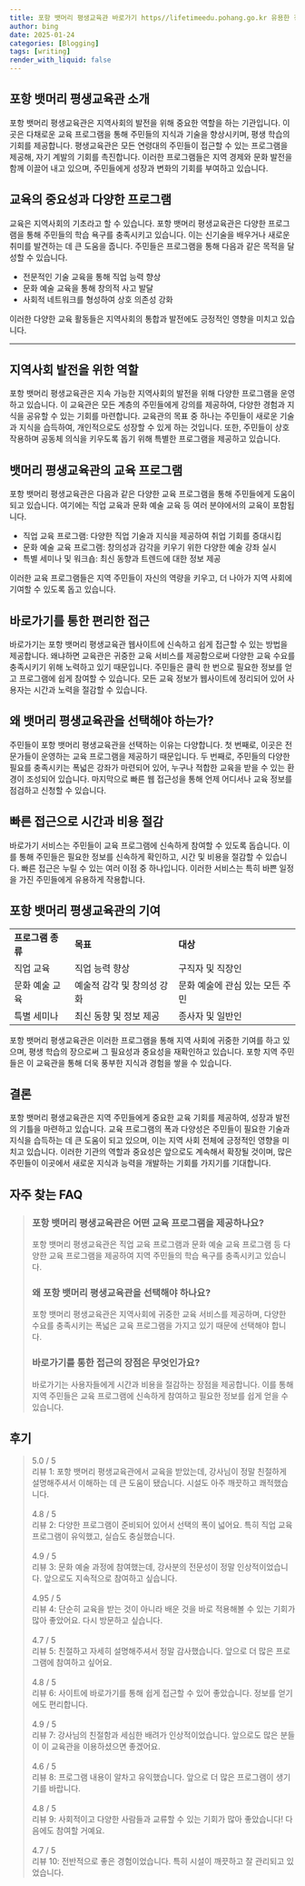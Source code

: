 ```yaml
---
title: 포항 뱃머리 평생교육관 바로가기 https//lifetimeedu.pohang.go.kr 유용한 정보
author: bing
date: 2025-01-24
categories: [Blogging]
tags: [writing]
render_with_liquid: false
---
```



<h2 id='포항_뱃머리_평생교육관_소개'>포항 뱃머리 평생교육관 소개</h2>

<p>포항 뱃머리 평생교육관은 지역사회의 발전을 위해 중요한 역할을 하는 기관입니다. 이곳은 다채로운 교육 프로그램을 통해 주민들의 지식과 기술을 향상시키며, 평생 학습의 기회를 제공합니다. 평생교육관은 모든 연령대의 주민들이 접근할 수 있는 프로그램을 제공해, 자기 계발의 기회를 촉진합니다. 이러한 프로그램들은 지역 경제와 문화 발전을 함께 이끌어 내고 있으며, 주민들에게 성장과 변화의 기회를 부여하고 있습니다.</p>

<h2 id='교육의_중요성과_다양한_프로그램'>교육의 중요성과 다양한 프로그램</h2>

<p>교육은 지역사회의 기초라고 할 수 있습니다. 포항 뱃머리 평생교육관은 다양한 프로그램을 통해 주민들의 학습 욕구를 충족시키고 있습니다. 이는 신기술을 배우거나 새로운 취미를 발견하는 데 큰 도움을 줍니다. 주민들은 프로그램을 통해 다음과 같은 목적을 달성할 수 있습니다.</p>

<ul>
    <li>전문적인 기술 교육을 통해 직업 능력 향상</li>
    <li>문화 예술 교육을 통해 창의적 사고 발달</li>
    <li>사회적 네트워크를 형성하여 상호 의존성 강화</li>
</ul>

<p>이러한 다양한 교육 활동들은 지역사회의 통합과 발전에도 긍정적인 영향을 미치고 있습니다.</p>

<hr />

<h2 id='지역사회_발전을_위한_역할'>지역사회 발전을 위한 역할</h2>

<p>포항 뱃머리 평생교육관은 지속 가능한 지역사회의 발전을 위해 다양한 프로그램을 운영하고 있습니다. 이 교육관은 모든 계층의 주민들에게 강의를 제공하여, 다양한 경험과 지식을 공유할 수 있는 기회를 마련합니다. 교육관의 목표 중 하나는 주민들이 새로운 기술과 지식을 습득하여, 개인적으로도 성장할 수 있게 하는 것입니다. 또한, 주민들이 상호작용하며 공동체 의식을 키우도록 돕기 위해 특별한 프로그램을 제공하고 있습니다.</p>

<h2 id='뱃머리_평생교육관의_교육_프로그램'>뱃머리 평생교육관의 교육 프로그램</h2>

<p>포항 뱃머리 평생교육관은 다음과 같은 다양한 교육 프로그램을 통해 주민들에게 도움이 되고 있습니다. 여기에는 직업 교육과 문화 예술 교육 등 여러 분야에서의 교육이 포함됩니다.</p>

<ul>
    <li>직업 교육 프로그램: 다양한 직업 기술과 지식을 제공하여 취업 기회를 증대시킴</li>
    <li>문화 예술 교육 프로그램: 창의성과 감각을 키우기 위한 다양한 예술 강좌 실시</li>
    <li>특별 세미나 및 워크숍: 최신 동향과 트렌드에 대한 정보 제공</li>
</ul>

<p>이러한 교육 프로그램들은 지역 주민들이 자신의 역량을 키우고, 더 나아가 지역 사회에 기여할 수 있도록 돕고 있습니다.</p>

<h2 id='바로가기를_통한_편리한_접근'>바로가기를 통한 편리한 접근</h2>

<p>바로가기는 포항 뱃머리 평생교육관 웹사이트에 신속하고 쉽게 접근할 수 있는 방법을 제공합니다. 왜냐하면 교육관은 귀중한 교육 서비스를 제공함으로써 다양한 교육 수요를 충족시키기 위해 노력하고 있기 때문입니다. 주민들은 클릭 한 번으로 필요한 정보를 얻고 프로그램에 쉽게 참여할 수 있습니다. 모든 교육 정보가 웹사이트에 정리되어 있어 사용자는 시간과 노력을 절감할 수 있습니다.</p>

<h2 id='왜_뱃머리_평생교육관을_선택해야_하는가'>왜 뱃머리 평생교육관을 선택해야 하는가?</h2>

<p>주민들이 포항 뱃머리 평생교육관을 선택하는 이유는 다양합니다. 첫 번째로, 이곳은 전문가들이 운영하는 교육 프로그램을 제공하기 때문입니다. 두 번째로, 주민들의 다양한 필요를 충족시키는 폭넓은 강좌가 마련되어 있어, 누구나 적합한 교육을 받을 수 있는 환경이 조성되어 있습니다. 마지막으로 빠른 웹 접근성을 통해 언제 어디서나 교육 정보를 점검하고 신청할 수 있습니다.</p>

<h2 id='빠른_접근으로_시간과_비용_절감'>빠른 접근으로 시간과 비용 절감</h2>

<p>바로가기 서비스는 주민들이 교육 프로그램에 신속하게 참여할 수 있도록 돕습니다. 이를 통해 주민들은 필요한 정보를 신속하게 확인하고, 시간 및 비용을 절감할 수 있습니다. 빠른 접근은 누릴 수 있는 여러 이점 중 하나입니다. 이러한 서비스는 특히 바쁜 일정을 가진 주민들에게 유용하게 작용합니다.</p>

<h2 id='포항_뱃머리_평생교육관의_기여'>포항 뱃머리 평생교육관의 기여</h2>

<table>
    <tr>
        <td><b>프로그램 종류</b></td>
        <td><b>목표</b></td>
        <td><b>대상</b></td>
    </tr>
    <tr>
        <td>직업 교육</td>
        <td>직업 능력 향상</td>
        <td>구직자 및 직장인</td>
    </tr>
    <tr>
        <td>문화 예술 교육</td>
        <td>예술적 감각 및 창의성 강화</td>
        <td>문화 예술에 관심 있는 모든 주민</td>
    </tr>
    <tr>
        <td>특별 세미나</td>
        <td>최신 동향 및 정보 제공</td>
        <td>종사자 및 일반인</td>
    </tr>
</table>

<p>포항 뱃머리 평생교육관은 이러한 프로그램을 통해 지역 사회에 귀중한 기여를 하고 있으며, 평생 학습의 장으로써 그 필요성과 중요성을 재확인하고 있습니다. 포항 지역 주민들은 이 교육관을 통해 더욱 풍부한 지식과 경험을 쌓을 수 있습니다.</p>

<h2 id='결론'>결론</h2>

<p>포항 뱃머리 평생교육관은 지역 주민들에게 중요한 교육 기회를 제공하여, 성장과 발전의 기틀을 마련하고 있습니다. 교육 프로그램의 폭과 다양성은 주민들이 필요한 기술과 지식을 습득하는 데 큰 도움이 되고 있으며, 이는 지역 사회 전체에 긍정적인 영향을 미치고 있습니다. 이러한 기관의 역할과 중요성은 앞으로도 계속해서 확장될 것이며, 많은 주민들이 이곳에서 새로운 지식과 능력을 개발하는 기회를 가지기를 기대합니다.</p>


<h2 id='자주_찾는_FAQ'>자주 찾는 FAQ</h2>
<div itemscope="" itemtype="https://schema.org/FAQPage"> 
<blockquote> 
<div itemscope="" itemprop="mainEntity" itemtype="https://schema.org/Question"> 
<h3 itemprop="name">포항 뱃머리 평생교육관은 어떤 교육 프로그램을 제공하나요?</h3> 
<div itemscope="" itemprop="acceptedAnswer" itemtype="https://schema.org/Answer"> 
<span itemprop="text"> 
<p>포항 뱃머리 평생교육관은 직업 교육 프로그램과 문화 예술 교육 프로그램 등 다양한 교육 프로그램을 제공하여 지역 주민들의 학습 욕구를 충족시키고 있습니다.</p> 
</span> 
</div> 
</div> 
<div itemscope="" itemprop="mainEntity" itemtype="https://schema.org/Question"> 
<h3 itemprop="name">왜 포항 뱃머리 평생교육관을 선택해야 하나요?</h3> 
<div itemscope="" itemprop="acceptedAnswer" itemtype="https://schema.org/Answer"> 
<span itemprop="text"> 
<p>포항 뱃머리 평생교육관은 지역사회에 귀중한 교육 서비스를 제공하며, 다양한 수요를 충족시키는 폭넓은 교육 프로그램을 가지고 있기 때문에 선택해야 합니다.</p> 
</span> 
</div> 
</div> 
<div itemscope="" itemprop="mainEntity" itemtype="https://schema.org/Question"> 
<h3 itemprop="name">바로가기를 통한 접근의 장점은 무엇인가요?</h3> 
<div itemscope="" itemprop="acceptedAnswer" itemtype="https://schema.org/Answer"> 
<span itemprop="text"> 
<p>바로가기는 사용자들에게 시간과 비용을 절감하는 장점을 제공합니다. 이를 통해 지역 주민들은 교육 프로그램에 신속하게 참여하고 필요한 정보를 쉽게 얻을 수 있습니다.</p> 
</span> 
</div> 
</div> 
</blockquote> 
</div>
<h2 id='후기'>후기</h2>
<div itemscope itemtype="https://schema.org/Product">
  <blockquote>
  <div itemprop="review" itemscope itemtype="https://schema.org/Review">
      <div itemprop="reviewRating" itemscope itemtype="https://schema.org/Rating"> <span itemprop="ratingValue">5.0</span> / <span itemprop="bestRating">5</span> </div>
      <span itemprop="reviewBody">리뷰 1: 포항 뱃머리 평생교육관에서 교육을 받았는데, 강사님이 정말 친절하게 설명해주셔서 이해하는 데 큰 도움이 됐습니다. 시설도 아주 깨끗하고 쾌적했습니다.</span>
  </div>
  <br>
  <div itemprop="review" itemscope itemtype="https://schema.org/Review">
      <div itemprop="reviewRating" itemscope itemtype="https://schema.org/Rating"> <span itemprop="ratingValue">4.8</span> / <span itemprop="bestRating">5</span> </div>
      <span itemprop="reviewBody">리뷰 2: 다양한 프로그램이 준비되어 있어서 선택의 폭이 넓어요. 특히 직업 교육 프로그램이 유익했고, 실습도 충실했습니다.</span>
  </div>
  <br>
  <div itemprop="review" itemscope itemtype="https://schema.org/Review">
      <div itemprop="reviewRating" itemscope itemtype="https://schema.org/Rating"> <span itemprop="ratingValue">4.9</span> / <span itemprop="bestRating">5</span> </div>
      <span itemprop="reviewBody">리뷰 3: 문화 예술 과정에 참여했는데, 강사분의 전문성이 정말 인상적이었습니다. 앞으로도 지속적으로 참여하고 싶습니다.</span>
  </div>
  <br>
  <div itemprop="review" itemscope itemtype="https://schema.org/Review">
      <div itemprop="reviewRating" itemscope itemtype="https://schema.org/Rating"> <span itemprop="ratingValue">4.95</span> / <span itemprop="bestRating">5</span> </div>
      <span itemprop="reviewBody">리뷰 4: 단순히 교육을 받는 것이 아니라 배운 것을 바로 적용해볼 수 있는 기회가 많아 좋았어요. 다시 방문하고 싶습니다.</span>
  </div>
  <br>
  <div itemprop="review" itemscope itemtype="https://schema.org/Review">
      <div itemprop="reviewRating" itemscope itemtype="https://schema.org/Rating"> <span itemprop="ratingValue">4.7</span> / <span itemprop="bestRating">5</span> </div>
      <span itemprop="reviewBody">리뷰 5: 친절하고 자세히 설명해주셔서 정말 감사했습니다. 앞으로 더 많은 프로그램에 참여하고 싶어요.</span>
  </div>
  <br>
  <div itemprop="review" itemscope itemtype="https://schema.org/Review">
      <div itemprop="reviewRating" itemscope itemtype="https://schema.org/Rating"> <span itemprop="ratingValue">4.8</span> / <span itemprop="bestRating">5</span> </div>
      <span itemprop="reviewBody">리뷰 6: 사이트에 바로가기를 통해 쉽게 접근할 수 있어 좋았습니다. 정보를 얻기에도 편리합니다.</span>
  </div>
  <br>
  <div itemprop="review" itemscope itemtype="https://schema.org/Review">
      <div itemprop="reviewRating" itemscope itemtype="https://schema.org/Rating"> <span itemprop="ratingValue">4.9</span> / <span itemprop="bestRating">5</span> </div>
      <span itemprop="reviewBody">리뷰 7: 강사님의 친절함과 세심한 배려가 인상적이었습니다. 앞으로도 많은 분들이 이 교육관을 이용하셨으면 좋겠어요.</span>
  </div>
  <br>
  <div itemprop="review" itemscope itemtype="https://schema.org/Review">
      <div itemprop="reviewRating" itemscope itemtype="https://schema.org/Rating"> <span itemprop="ratingValue">4.6</span> / <span itemprop="bestRating">5</span> </div>
      <span itemprop="reviewBody">리뷰 8: 프로그램 내용이 알차고 유익했습니다. 앞으로 더 많은 프로그램이 생기기를 바랍니다.</span>
  </div>
  <br>
  <div itemprop="review" itemscope itemtype="https://schema.org/Review">
      <div itemprop="reviewRating" itemscope itemtype="https://schema.org/Rating"> <span itemprop="ratingValue">4.8</span> / <span itemprop="bestRating">5</span> </div>
      <span itemprop="reviewBody">리뷰 9: 사회적이고 다양한 사람들과 교류할 수 있는 기회가 많아 좋았습니다! 다음에도 참여할 거예요.</span>
  </div>
  <br>
  <div itemprop="review" itemscope itemtype="https://schema.org/Review">
      <div itemprop="reviewRating" itemscope itemtype="https://schema.org/Rating"> <span itemprop="ratingValue">4.7</span> / <span itemprop="bestRating">5</span> </div>
      <span itemprop="reviewBody">리뷰 10: 전반적으로 좋은 경험이었습니다. 특히 시설이 깨끗하고 잘 관리되고 있었습니다.</span>
  </div>
  </blockquote>
</div>
